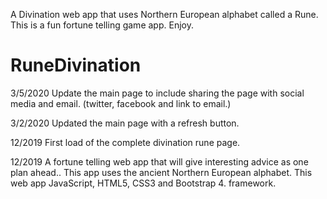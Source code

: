 A Divination web app that uses Northern European alphabet called a Rune.
This is a fun fortune telling game app. Enjoy.


# RuneDivination
3/5/2020
Update the main page to include sharing the page with social media and email. (twitter, facebook and link to email.)

3/2/2020
Updated the  main page with a refresh button.

12/2019
First load of the complete divination rune page.

12/2019
A fortune telling web app that will give interesting advice as one plan
ahead.. This app uses the ancient Northern European alphabet.
This web app JavaScript, HTML5, CSS3 and Bootstrap 4. framework.

